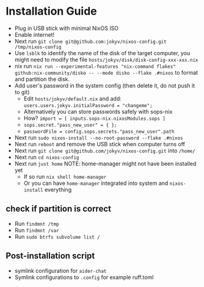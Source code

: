 # Installation Guide

- Plug in USB stick with minimal NixOS ISO
- Enable internet!
- Next run `git clone git@github.com:jokyv/nixos-config.git /tmp/nixos-config`
- Use `lsblk` to identify the name of the disk of the target computer, you might need to modify the file `hosts/jokyv/disk/disk-config-xxx-xxx.nix`
- nix run `nix run --experimental-features "nix-command flakes" github:nix-community/disko -- --mode disko --flake .#nixos` to format and partition the disk.
- Add user's password in the system config (then delete it, do not push it to git)
  - Edit `hosts/jokyv/default.nix` and add:\
    `users.users.jokyv.initialPassword = "changeme";`
  - Alternatively you can store passwords safely with sops-nix
  - How? `import = [ inputs.sops-nix.nixosModules.sops ]`
  - `sops.secret."pass_new_user" = { };`
  - `passwordFile = config.sops.secrets."pass_new_user".path`
- Next run `sudo nixos-install --no-root-password --flake .#nixos`
- Next run `reboot` and remove the USB stick when computer turns off
- Next run `git clone git@github.com/jokyv/nixos-config.git` into `/home/`
- Next run `cd nixos-config`
- Next run `just home` NOTE: home-manager might not have been installed yet
  - If so run `nix shell home-manager`
  - Or you can have `home-manager` integrated into system and `nixos-install` everything

## check if partition is correct

- Run `findmnt /tmp`
- Run `findmnt /var`
- Run `sudo btrfs subvolume list /`

## Post-installation script

- symlink configuration for `aider-chat`
- Symlink configurations to `.config` for example ruff.toml
